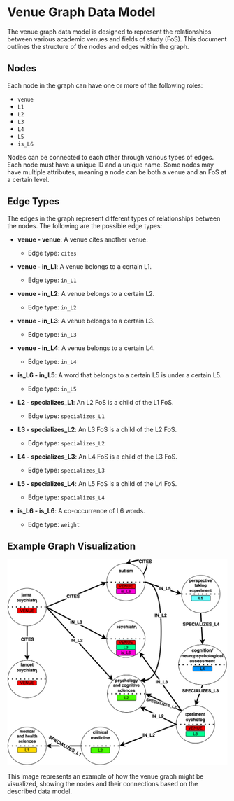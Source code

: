 # Venue Graph Data Model

The venue graph data model is designed to represent the relationships between various academic venues and fields of study (FoS). This document outlines the structure of the nodes and edges within the graph.

## Nodes

Each node in the graph can have one or more of the following roles:
- `venue`
- `L1`
- `L2`
- `L3`
- `L4`
- `L5`
- `is_L6`

Nodes can be connected to each other through various types of edges. Each node must have a unique ID and a unique name. Some nodes may have multiple attributes, meaning a node can be both a venue and an FoS at a certain level.

## Edge Types

The edges in the graph represent different types of relationships between the nodes. The following are the possible edge types:

- **venue - venue**: A venue cites another venue.
    - Edge type: `cites`
    
- **venue - in_L1**: A venue belongs to a certain L1.
    - Edge type: `in_L1`
    
- **venue - in_L2**: A venue belongs to a certain L2.
    - Edge type: `in_L2`
    
- **venue - in_L3**: A venue belongs to a certain L3.
    - Edge type: `in_L3`
    
- **venue - in_L4**: A venue belongs to a certain L4.
    - Edge type: `in_L4`
    
- **is_L6 - in_L5**: A word that belongs to a certain L5 is under a certain L5.
    - Edge type: `in_L5`
    
- **L2 - specializes_L1**: An L2 FoS is a child of the L1 FoS.
    - Edge type: `specializes_L1`
    
- **L3 - specializes_L2**: An L3 FoS is a child of the L2 FoS.
    - Edge type: `specializes_L2`
    
- **L4 - specializes_L3**: An L4 FoS is a child of the L3 FoS.
    - Edge type: `specializes_L3`
    
- **L5 - specializes_L4**: An L5 FoS is a child of the L4 FoS.
    - Edge type: `specializes_L4`
    
- **is_L6 - is_L6**: A co-occurrence of L6 words.
    - Edge type: `weight`

## Example Graph Visualization

![Graph Example](scinobo-venue-graph-data-model.drawio.svg)

This image represents an example of how the venue graph might be visualized, showing the nodes and their connections based on the described data model.
